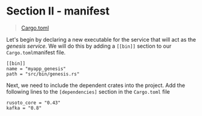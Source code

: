 # Section II - manifest

> [Cargo.toml](https://github.com/dsietz/daas-workshop/blob/master/rust-daas/Cargo.toml)

Let's begin by declaring a new executable for the service that will act as the _genesis service_. We will do this by adding a `[[bin]]` section to our `Cargo.toml`manifest file.

```text
[[bin]]
name = "myapp_genesis"
path = "src/bin/genesis.rs"
```

Next, we need to include the dependent crates into the project. Add the following lines to the `[dependencies]` section in the `Cargo.toml` file

```text
rusoto_core = "0.43"
kafka = "0.8"
```

